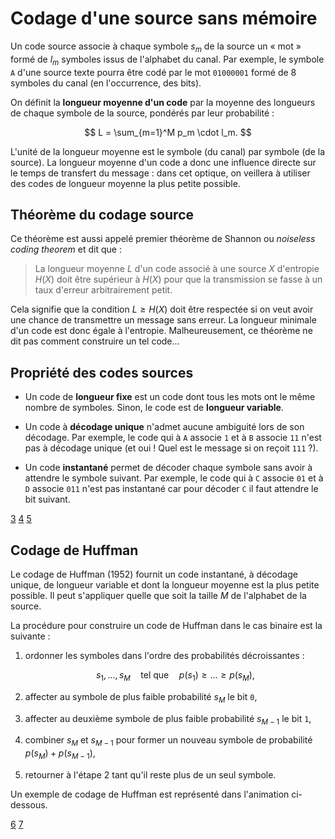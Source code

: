 # Codage d'une source sans mémoire

Un code source associe à chaque symbole $s_m$ de la source un « mot » formé de $l_m$ symboles issus de l'alphabet du canal.
Par exemple, le symbole <code>A</code> d'une source texte pourra être codé par le mot <code>01000001</code>
formé de 8 symboles du canal (en l'occurrence, des bits).

On définit la **longueur moyenne d'un code** par la moyenne des longueurs de chaque symbole de la source, pondérés par leur probabilité :

$$
L = \sum_{m=1}^M p_m \cdot l_m.
$$

L'unité de la longueur moyenne est le symbole (du canal) par symbole (de la source).
La longueur moyenne d'un code a donc une influence directe sur le temps de transfert du message :
dans cet optique, on veillera à utiliser des codes de longueur moyenne la plus petite possible.


## Théorème du codage source

<!-- Shannon 1948, théorèmes 3 et 4 + Proakis, théorème p. 91 et équation 3.3-51 -->

Ce théorème est aussi appelé premier théorème de Shannon ou _noiseless coding theorem_ et dit que :

> La longueur moyenne $L$ d'un code associé à une source $X$ d'entropie $H(X)$
  doit être supérieur à $H(X)$ pour que la transmission se fasse à un taux d'erreur arbitrairement petit.

Cela signifie que la condition $L \geq H(X)$ doit être respectée si on veut avoir une chance de transmettre un message sans erreur.
La longueur minimale d'un code est donc égale à l'entropie.
Malheureusement, ce théorème ne dit pas comment construire un tel code...


## Propriété des codes sources

* Un code de **longueur fixe** est un code dont tous les mots ont le même nombre de symboles.
  Sinon, le code est de **longueur variable**.

* Un code à **décodage unique** n'admet aucune ambiguité lors de son décodage.
  Par exemple, le code qui à <code>A</code> associe <code>1</code> et à <code>B</code> associe <code>11</code> n'est pas à décodage unique
  (et oui ! Quel est le message si on reçoit <code>111</code> ?).

* Un code **instantané** permet de décoder chaque symbole sans avoir à attendre le symbole suivant.
  Par exemple, le code qui à <code>C</code> associe <code>01</code> et à <code>D</code> associe <code>011</code> n'est pas instantané
  car pour décoder <code>C</code> il faut attendre le bit suivant.
  
<a class="exercise btn btn-light" href="td.html#exercice-3" role="button">3</a>
<a class="exercise btn btn-light" href="td.html#exercice-4" role="button">4</a>
<a class="exercise btn btn-light" href="td.html#exercice-5" role="button">5</a>


## Codage de Huffman

Le codage de Huffman (1952) fournit un code instantané, à décodage unique, de longueur variable et dont la longueur moyenne est la plus petite possible.
Il peut s'appliquer quelle que soit la taille $M$ de l'alphabet de la source.

La procédure pour construire un code de Huffman dans le cas binaire est la suivante :

1. ordonner les symboles dans l'ordre des probabilités décroissantes :

   $$
   s_1,\dots,s_M
   \quad\text{tel que}\quad
   p(s_1) \geq \dots \geq p(s_M),
   $$

2. affecter au symbole de plus faible probabilité $s_M$ le bit <code>0</code>,

3. affecter au deuxième symbole de plus faible probabilité $s_{M-1}$ le bit <code>1</code>,

4. combiner $s_M$ et $s_{M-1}$ pour former un nouveau symbole de probabilité $p(s_M)+p(s_{M-1})$,

5. retourner à l'étape 2 tant qu'il reste plus de un seul symbole.

Un exemple de codage de Huffman est représenté dans l'animation ci-dessous.

<div id='huffman' class='spetsi mathjax_process'></div>
<script src="https://vincmazet.github.io/spetsi/js/spetsi.js" type="text/javascript"></script>
<script src="https://vincmazet.github.io/spetsi/js/huffman.js" type="text/javascript"></script>

<a class="exercise btn btn-light" href="td.html#exercice-6" role="button">6</a>
<a class="exercise btn btn-light" href="td.html#exercice-7" role="button">7</a>
